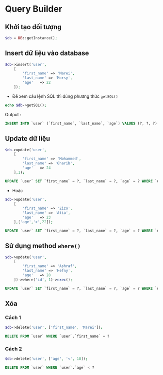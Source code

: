 # Query Builder
## Khởi tạo đối tượng
```php
$db = DB::getInstance();
```
## Insert dữ liệu vào database
```php
$db->insert('user',
	[
		'first_name' => 'Marei',
		'last_name' => 'Morsy',
		'age'	=> 22
	]);
```
- Để xem câu lệnh SQL thì dùng phương thức `getSQL()`
```php
echo $db->getSQL();
```
Output :
```sql
INSERT INTO `user` (`first_name`, `last_name`, `age`) VALUES (?, ?, ?)
```
## Update dữ liệu

```php
$db->update('user',
	[
		'first_name' => 'Mohammed',
		'last_name' => 'Gharib',
		'age'	=> 24
	],1);
```
```sql
UPDATE `user` SET `first_name` = ?, `last_name` = ?, `age` = ? WHERE `user`.`id` = ?
```

- Hoặc
```php
$db->update('user',
	[ 
		'first_name' => 'Zizo',
		'last_name' => 'Atia',
		'age'	=> 23
	],['age','>',22]);
```

```sql
UPDATE `user` SET `first_name` = ?, `last_name` = ?, `age` = ? WHERE `user`.`age` > ?
```

## Sử dụng method `where()`

```php
$db->update('user',
	[
		'first_name' => 'Ashraf',
		'last_name' => 'Hefny',
		'age'	=> 28
	])->where('id', 1)->exec();
```

```sql
UPDATE `user` SET `first_name` = ?, `last_name` = ?, `age` = ? WHERE `user`.`id` = ?
```
## Xóa

### Cách 1
```php
$db->delete('user', ['first_name', 'Marei']);
```

```sql
DELETE FROM `user` WHERE `user`.`first_name` = ?
```

### Cách 2
```php
$db->delete('user', ['age', '<', 18]);
```

```sql
DELETE FROM `user` WHERE `user`.`age` < ?
```